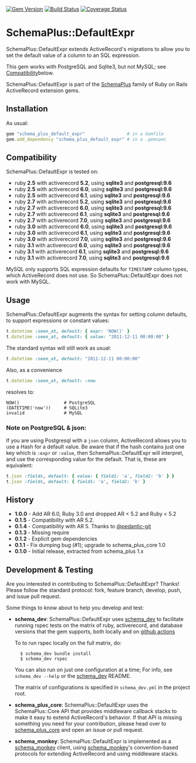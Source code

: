 [![Gem Version](https://badge.fury.io/rb/schema_plus_default_expr.svg)](http://badge.fury.io/rb/schema_plus_default_expr)
[![Build Status](https://github.com/SchemaPlus/schema_plus_default_expr/actions/workflows/prs.yml/badge.svg)](https://github.com/SchemaPlus/schema_plus_default_expr/actions)
[![Coverage Status](https://coveralls.io/repos/github/SchemaPlus/schema_plus_default_expr/badge.svg?branch=master)](https://coveralls.io/github/SchemaPlus/schema_plus_default_expr?branch=master)

# SchemaPlus::DefaultExpr

SchemaPlus::DefaultExpr extends ActiveRecord's migrations to allow you to set the default value of a column to an SQL expression.   

This gem works with PostgreSQL and Sqlite3, but not MySQL; see [Compatibility](#compatibility)below.

SchemaPlus::DefaultExpr is part of the [SchemaPlus](https://github.com/SchemaPlus/) family of Ruby on Rails ActiveRecord extension gems.

## Installation

<!-- SCHEMA_DEV: TEMPLATE INSTALLATION - begin -->
<!-- These lines are auto-inserted from a schema_dev template -->
As usual:

```ruby
gem "schema_plus_default_expr"                # in a Gemfile
gem.add_dependency "schema_plus_default_expr" # in a .gemspec
```

<!-- SCHEMA_DEV: TEMPLATE INSTALLATION - end -->

## <a name="compatibility"></a>Compatibility

SchemaPlus::DefaultExpr is tested on:

<!-- SCHEMA_DEV: MATRIX - begin -->
<!-- These lines are auto-generated by schema_dev based on schema_dev.yml -->
* ruby **2.5** with activerecord **5.2**, using **sqlite3** and **postgresql:9.6**
* ruby **2.5** with activerecord **6.0**, using **sqlite3** and **postgresql:9.6**
* ruby **2.5** with activerecord **6.1**, using **sqlite3** and **postgresql:9.6**
* ruby **2.7** with activerecord **5.2**, using **sqlite3** and **postgresql:9.6**
* ruby **2.7** with activerecord **6.0**, using **sqlite3** and **postgresql:9.6**
* ruby **2.7** with activerecord **6.1**, using **sqlite3** and **postgresql:9.6**
* ruby **2.7** with activerecord **7.0**, using **sqlite3** and **postgresql:9.6**
* ruby **3.0** with activerecord **6.0**, using **sqlite3** and **postgresql:9.6**
* ruby **3.0** with activerecord **6.1**, using **sqlite3** and **postgresql:9.6**
* ruby **3.0** with activerecord **7.0**, using **sqlite3** and **postgresql:9.6**
* ruby **3.1** with activerecord **6.0**, using **sqlite3** and **postgresql:9.6**
* ruby **3.1** with activerecord **6.1**, using **sqlite3** and **postgresql:9.6**
* ruby **3.1** with activerecord **7.0**, using **sqlite3** and **postgresql:9.6**

<!-- SCHEMA_DEV: MATRIX - end -->

MySQL only supports SQL expression defaults for `TIMESTAMP` column types, which ActiveRecord does not use.  So SchemaPlus::DefaultExpr does not work with MySQL.

## Usage

SchemaPlus::DefaultExpr augments the syntax for setting column defaults, to support expressions or constant values:

```ruby
t.datetime :seen_at, default: { expr: 'NOW()' }
t.datetime :seen_at, default: { value: "2011-12-11 00:00:00" }
```

The standard syntax will still work as usual:

```ruby
t.datetime :seen_at, default: "2011-12-11 00:00:00"
```

Also, as a convenience

```ruby
t.datetime :seen_at, default: :now
```

resolves to:

    NOW()                 # PostgreSQL
    (DATETIME('now'))     # SQLite3
    invalid               # MySQL

### Note on PostgreSQL & json:

If you are using Postgresql with a `json` column, ActiveRecord allows you to use a Hash for a default value.  Be aware that if the hash contains just one key which is `:expr` or `:value`, then SchemaPlus::DefaultExpr will interpret, and use the corresponding value for the default.  That is, these are equivalent:

```ruby
t.json :fields, default: { value: { field1: 'a', field2: 'b' } }
t.json :fields, default: { field1: 'a', field2: 'b' }
```

## History

* **1.0.0** - Add AR 6.0, Ruby 3.0 and dropped AR < 5.2 and Ruby < 5.2
* **0.1.5** - Compatibility with AR 5.2.
* **0.1.4** - Compatibility with AR 5.  Thanks to [@pedantic-git](https://github.com/pedantic-git)
* **0.1.3** - Missing require
* **0.1.2** - Explicit gem dependencies
* **0.1.1** - Fix dumping bug (#1); upgrade to schema_plus_core 1.0
* **0.1.0** - Initial release, extracted from schema_plus 1.x

## Development & Testing

Are you interested in contributing to SchemaPlus::DefaultExpr?  Thanks!  Please follow
the standard protocol: fork, feature branch, develop, push, and issue pull
request.

Some things to know about to help you develop and test:

<!-- SCHEMA_DEV: TEMPLATE USES SCHEMA_DEV - begin -->
<!-- These lines are auto-inserted from a schema_dev template -->
* **schema_dev**:  SchemaPlus::DefaultExpr uses [schema_dev](https://github.com/SchemaPlus/schema_dev) to
  facilitate running rspec tests on the matrix of ruby, activerecord, and database
  versions that the gem supports, both locally and on
  [github actions](https://github.com/SchemaPlus/schema_plus_default_expr/actions)

  To to run rspec locally on the full matrix, do:

        $ schema_dev bundle install
        $ schema_dev rspec

  You can also run on just one configuration at a time;  For info, see `schema_dev --help` or the [schema_dev](https://github.com/SchemaPlus/schema_dev) README.

  The matrix of configurations is specified in `schema_dev.yml` in
  the project root.

<!-- SCHEMA_DEV: TEMPLATE USES SCHEMA_DEV - end -->

<!-- SCHEMA_DEV: TEMPLATE USES SCHEMA_PLUS_CORE - begin -->
<!-- These lines are auto-inserted from a schema_dev template -->
* **schema_plus_core**: SchemaPlus::DefaultExpr uses the SchemaPlus::Core API that
  provides middleware callback stacks to make it easy to extend
  ActiveRecord's behavior.  If that API is missing something you need for
  your contribution, please head over to
  [schema_plus_core](https://github.com/SchemaPlus/schema_plus_core) and open
  an issue or pull request.

<!-- SCHEMA_DEV: TEMPLATE USES SCHEMA_PLUS_CORE - end -->

<!-- SCHEMA_DEV: TEMPLATE USES SCHEMA_MONKEY - begin -->
<!-- These lines are auto-inserted from a schema_dev template -->
* **schema_monkey**: SchemaPlus::DefaultExpr is implemented as a
  [schema_monkey](https://github.com/SchemaPlus/schema_monkey) client,
  using [schema_monkey](https://github.com/SchemaPlus/schema_monkey)'s
  convention-based protocols for extending ActiveRecord and using middleware stacks.

<!-- SCHEMA_DEV: TEMPLATE USES SCHEMA_MONKEY - end -->
